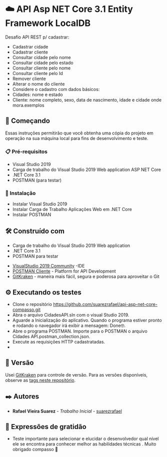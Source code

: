 # :cloud: API Asp NET Core 3.1 Entity Framework LocalDB

Desafio API REST p/ cadastrar:

- Cadastrar cidade
- Cadastrar cliente
- Consultar cidade pelo nome
- Consultar cidade pelo estado
- Consultar cliente pelo nome
- Consultar cliente pelo Id
- Remover cliente
- Alterar o nome do cliente
- Considere o cadastro com dados básicos:
 - Cidades: nome e estado
 - Cliente: nome completo, sexo, data de nascimento, idade e cidade onde mora.exemplos

## 🚀 Começando

Essas instruções permitirão que você obtenha uma cópia do projeto em operação na sua máquina local para fins de desenvolvimento e teste.

### 📋 Pré-requisitos
 - Visual Studio 2019
 - Carga de trabalho do Visual Studio 2019 Web application ASP NET Core
 - .NET Core 3.1
 - POSTMAN (para testar)

### 🔧 Instalação

- Instalar Visual Studio 2019
- Instalar Carga de Trabalho Aplicações Web em .NET Core
- Instalar POSTMAN

## 🛠️ Construído com

 - Carga de trabalho do Visual Studio 2019 Web application 
 - .NET Core 3.1
 - POSTMAN para testar
 
* [VisualStudio 2019 Community](https://visualstudio.microsoft.com/pt-br/thank-you-downloading-visual-studio/?sku=Community&rel=16) -IDE
* [POSTMAN Cliente](https://www.postman.com/downloads/) - Platform for API Development
* [GitKraken](https://www.gitkraken.com/git-client) - maneira mais fácil, segura e poderosa para aproveitar o Git

## ⚙️ Executando os testes

- Clone o repositório https://github.com/suarezrafael/api-asp-net-core-compasso.git
- Abra o arquivo CidadesAPI.sln com o visual Studio 2019.
- Aguarde a Inicialização do aplicativo. Quando o programa estiver pronto e rodando o navegador irá exibir a mensagem: Done🤓.
- Abre o programa POSTMAN. Importe para o POSTMAN o arquivo Cidades API.postman_collection.json.
- Execute as requisições HTTP cadastratadas.
- 
## 📌 Versão

Usei [GitKraken](https://www.gitkraken.com/git-client) para controle de versão. Para as versões disponíveis, observe as [tags neste repositório](https://github.com/suarezrafael/api-asp-net-core-compasso/tags). 

## ✒️ Autores

* **Rafael Vieira Suarez** - *Trabalho Inicial* - [suarezrafael](https://github.com/suarezrafael)

## 🎁 Expressões de gratidão

* Teste importante para selecionar e elucidar o desenvolvedor qual nível ele se encontra para conhecer melhor as habilidades técnicas . Muito obrigado compasso 📢
